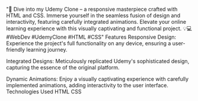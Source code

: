 "🚀 Dive into my Udemy Clone – a responsive masterpiece crafted with HTML and CSS. Immerse yourself in the seamless fusion of design and interactivity, featuring carefully integrated animations. Elevate your online learning experience with this visually captivating and functional project. 💡💻 #WebDev #UdemyClone #HTML #CSS"
Features
Responsive Design: Experience the project's full functionality on any device, ensuring a user-friendly learning journey.

Integrated Designs: Meticulously replicated Udemy's sophisticated design, capturing the essence of the original platform.

Dynamic Animations: Enjoy a visually captivating experience with carefully implemented animations, adding interactivity to the user interface.
Technologies Used
HTML
CSS
